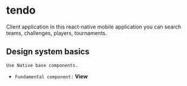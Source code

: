# tendo

Client application
In this react-native mobile application you can search teams, challenges, players, tournaments.

## Design system basics

`Use Native base components.`

- `Fundamental component:` **View**
